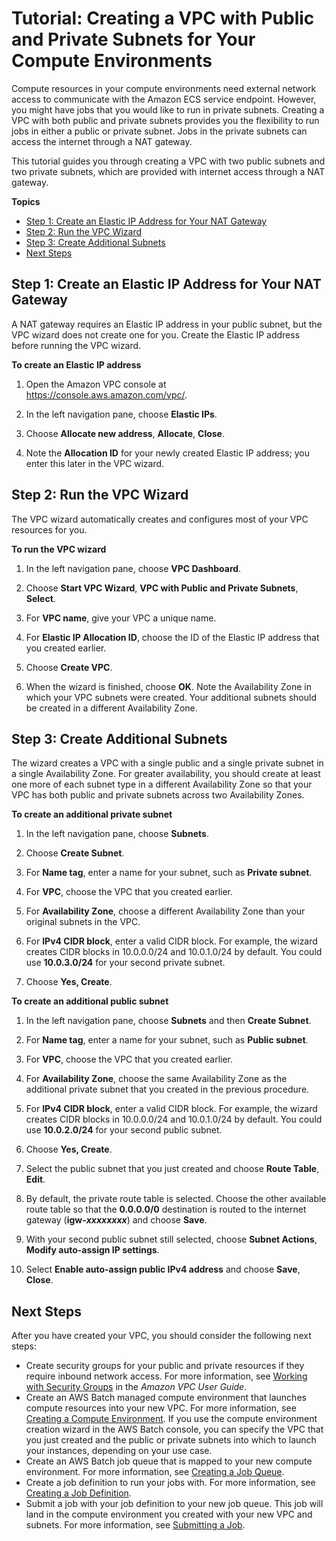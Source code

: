 # Tutorial: Creating a VPC with Public and Private Subnets for Your Compute Environments<a name="create-public-private-vpc"></a>

Compute resources in your compute environments need external network access to communicate with the Amazon ECS service endpoint\. However, you might have jobs that you would like to run in private subnets\. Creating a VPC with both public and private subnets provides you the flexibility to run jobs in either a public or private subnet\. Jobs in the private subnets can access the internet through a NAT gateway\.

This tutorial guides you through creating a VPC with two public subnets and two private subnets, which are provided with internet access through a NAT gateway\.

**Topics**
+ [Step 1: Create an Elastic IP Address for Your NAT Gateway](#create-EIP)
+ [Step 2: Run the VPC Wizard](#run-VPC-wizard)
+ [Step 3: Create Additional Subnets](#create-add-subnets)
+ [Next Steps](#vpc-next-steps)

## Step 1: Create an Elastic IP Address for Your NAT Gateway<a name="create-EIP"></a>

A NAT gateway requires an Elastic IP address in your public subnet, but the VPC wizard does not create one for you\. Create the Elastic IP address before running the VPC wizard\.

**To create an Elastic IP address**

1. Open the Amazon VPC console at [https://console\.aws\.amazon\.com/vpc/](https://console.aws.amazon.com/vpc/)\.

1. In the left navigation pane, choose **Elastic IPs**\.

1. Choose **Allocate new address**, **Allocate**, **Close**\.

1. Note the **Allocation ID** for your newly created Elastic IP address; you enter this later in the VPC wizard\.

## Step 2: Run the VPC Wizard<a name="run-VPC-wizard"></a>

The VPC wizard automatically creates and configures most of your VPC resources for you\.

**To run the VPC wizard**

1. In the left navigation pane, choose **VPC Dashboard**\.

1. Choose **Start VPC Wizard**, **VPC with Public and Private Subnets**, **Select**\.

1. For **VPC name**, give your VPC a unique name\.

1. For **Elastic IP Allocation ID**, choose the ID of the Elastic IP address that you created earlier\.

1. Choose **Create VPC**\.

1. When the wizard is finished, choose **OK**\. Note the Availability Zone in which your VPC subnets were created\. Your additional subnets should be created in a different Availability Zone\.

## Step 3: Create Additional Subnets<a name="create-add-subnets"></a>

The wizard creates a VPC with a single public and a single private subnet in a single Availability Zone\. For greater availability, you should create at least one more of each subnet type in a different Availability Zone so that your VPC has both public and private subnets across two Availability Zones\.

**To create an additional private subnet**

1. In the left navigation pane, choose **Subnets**\.

1. Choose **Create Subnet**\.

1. For **Name tag**, enter a name for your subnet, such as **Private subnet**\.

1. For **VPC**, choose the VPC that you created earlier\.

1. For **Availability Zone**, choose a different Availability Zone than your original subnets in the VPC\.

1. For **IPv4 CIDR block**, enter a valid CIDR block\. For example, the wizard creates CIDR blocks in 10\.0\.0\.0/24 and 10\.0\.1\.0/24 by default\. You could use **10\.0\.3\.0/24** for your second private subnet\.

1. Choose **Yes, Create**\.

**To create an additional public subnet**

1. In the left navigation pane, choose **Subnets** and then **Create Subnet**\.

1. For **Name tag**, enter a name for your subnet, such as **Public subnet**\.

1. For **VPC**, choose the VPC that you created earlier\.

1. For **Availability Zone**, choose the same Availability Zone as the additional private subnet that you created in the previous procedure\.

1. For **IPv4 CIDR block**, enter a valid CIDR block\. For example, the wizard creates CIDR blocks in 10\.0\.0\.0/24 and 10\.0\.1\.0/24 by default\. You could use **10\.0\.2\.0/24** for your second public subnet\.

1. Choose **Yes, Create**\.

1. Select the public subnet that you just created and choose **Route Table**, **Edit**\.

1. By default, the private route table is selected\. Choose the other available route table so that the **0\.0\.0\.0/0** destination is routed to the internet gateway \(**igw\-*xxxxxxxx***\) and choose **Save**\.

1. With your second public subnet still selected, choose **Subnet Actions**, **Modify auto\-assign IP settings**\.

1. Select **Enable auto\-assign public IPv4 address** and choose **Save**, **Close**\.

## Next Steps<a name="vpc-next-steps"></a>

After you have created your VPC, you should consider the following next steps:
+ Create security groups for your public and private resources if they require inbound network access\. For more information, see [Working with Security Groups](http://docs.aws.amazon.com/AmazonVPC/latest/UserGuide/VPC_SecurityGroups.html#WorkingWithSecurityGroups) in the *Amazon VPC User Guide*\.
+ Create an AWS Batch managed compute environment that launches compute resources into your new VPC\. For more information, see [Creating a Compute Environment](create-compute-environment.md)\. If you use the compute environment creation wizard in the AWS Batch console, you can specify the VPC that you just created and the public or private subnets into which to launch your instances, depending on your use case\.
+ Create an AWS Batch job queue that is mapped to your new compute environment\. For more information, see [Creating a Job Queue](create-job-queue.md)\.
+ Create a job definition to run your jobs with\. For more information, see [Creating a Job Definition](create-job-definition.md)\.
+ Submit a job with your job definition to your new job queue\. This job will land in the compute environment you created with your new VPC and subnets\. For more information, see [Submitting a Job](submit_job.md)\.